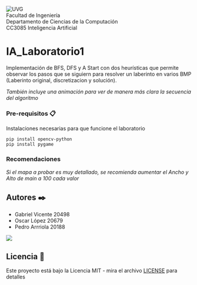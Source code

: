 ![UVG](https://res.cloudinary.com/webuvg/image/upload/f_auto/v1551291412/WEB/institucional/logouvg.png) <br>
Facultad de Ingeniería <br>
Departamento de Ciencias de la Computación <br>
CC3085 Inteligencia Artificial <br>


# IA_Laboratorio1
Implementación de BFS, DFS y A Start con dos heurísticas que permite observar los pasos que se siguiern para resolver un laberinto en varios BMP
(Laberinto original, discretizacion y solución).

_También incluye una animación para ver de manera más clara la secuencia del algoritmo_

### Pre-requisitos 📋

Instalaciones necesarias para que funcione el laboratorio

```
pip install opencv-python
pip install pygame
```

### Recomendaciones

_Si el mapa a probar es muy detallado, se recomienda aumentar el Ancho y Alto de main a 100 cada valor_

## Autores ✒️

- Gabriel Vicente 20498
- Oscar López 20679
- Pedro Arrriola 20188

<a href="https://github.com/GabrielVicente-GT/IA_Laboratorio1/graphs/contributors">
  <img src="https://contrib.rocks/image?repo=GabrielVicente-GT/IA_Laboratorio1" />
</a>

## Licencia 📄
Este proyecto está bajo la Licencia MIT - mira el archivo [LICENSE](LICENSE) para detalles
